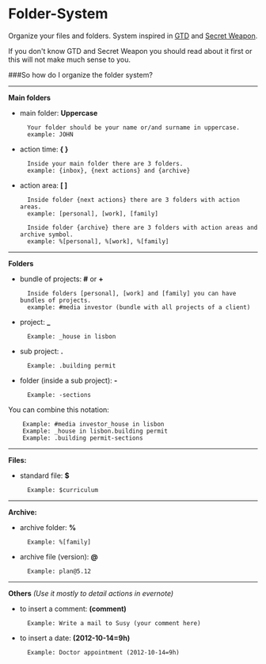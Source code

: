 Folder-System
=============

Organize your files and folders. System inspired in [GTD](http://en.wikipedia.org/wiki/Getting_Things_Done) and [Secret Weapon](http://www.thesecretweapon.org/media/Manifesto/The-Secret-Weapon-Manifesto.pdf).

If you don't know GTD and Secret Weapon you should read about it first or this will not make much sense to you.

###So how do I organize the folder system?

---
**Main folders**

- main folder: **Uppercase**

        Your folder should be your name or/and surname in uppercase.
        example: JOHN

- action time: **{ }**
    
        Inside your main folder there are 3 folders.
        example: {inbox}, {next actions} and {archive}
    
- action area: **[ ]** 
    
        Inside folder {next actions} there are 3 folders with action areas.
        example: [personal], [work], [family]
    
        Inside folder {archive} there are 3 folders with action areas and archive symbol. 
        example: %[personal], %[work], %[family]
    
---
**Folders**

- bundle of projects: **#** or **+**
    
        Inside folders [personal], [work] and [family] you can have bundles of projects. 
        example: #media investor (bundle with all projects of a client) 

- project: **_**
    
        Example: _house in lisbon

- sub project: **.**
    
        Example: .building permit

- folder (inside a sub project): **-**
    
        Example: -sections

You can combine this notation:

        Example: #media investor_house in lisbon
        Example: _house in lisbon.building permit
        Example: .building permit-sections

---
**Files:**

- standard file: **$**
    
        Example: $curriculum
    
---
**Archive:**

- archive folder: **%**
    
        Example: %[family]

- archive file (version): **@**
    
        Example: plan@5.12

---    
**Others** *(Use it mostly to detail actions in evernote)*

- to insert a comment: **(comment)**
    
        Example: Write a mail to Susy (your comment here)

- to insert a date: **(2012-10-14=9h)**
    
        Example: Doctor appointment (2012-10-14=9h)